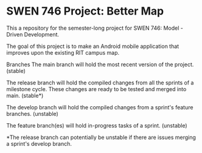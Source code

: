 # SWEN 746 Project: Better Map
This a repository for the semester-long project for SWEN 746: Model -Driven Development. 

The goal of this project is to make an Android mobile application that improves upon the existing RIT campus map.

Branches
The main branch will hold the most recent version of the project. (stable)

The release branch will hold the compiled changes from all the sprints of a milestone cycle. These changes are ready to be tested and merged into main. (stable*)

The develop branch will hold the compiled changes from a sprint's feature branches. (unstable)

The feature branch(es) will hold in-progress tasks of a sprint. (unstable)

*The release branch can potentially be unstable if there are issues merging a sprint's develop branch.

